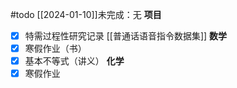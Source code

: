 #todo 
[[2024-01-10]]未完成：无
**项目**
- [x] 特需过程性研究记录 [[普通话语音指令数据集]]
**数学**
- [x] 寒假作业（书）
- [x] 基本不等式（讲义）
**化学**
- [x] 寒假作业
